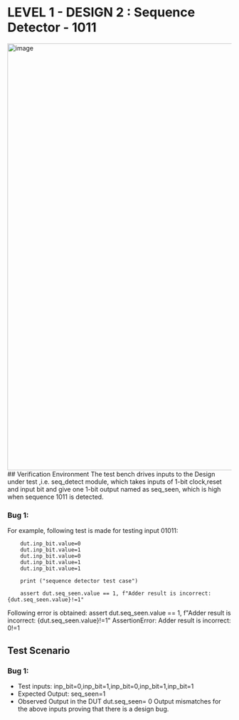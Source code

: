 # LEVEL 1 - DESIGN 2 : Sequence Detector - 1011
<img width="960" alt="image" src="https://user-images.githubusercontent.com/102654877/180646242-a161d318-0ed7-4524-aee4-ff08ec4035f9.png">
## Verification Environment
The test bench drives inputs to the Design under test ,i.e. seq_detect module, which takes inputs of 1-bit clock,reset and input bit and give one 1-bit output named as seq_seen, which is high when sequence 1011 is detected.

### Bug 1:
For example, following test is made for testing input 01011:

```
    dut.inp_bit.value=0
    dut.inp_bit.value=1
    dut.inp_bit.value=0
    dut.inp_bit.value=1
    dut.inp_bit.value=1
    
    print ("sequence detector test case")

    assert dut.seq_seen.value == 1, f"Adder result is incorrect: {dut.seq_seen.value}!=1"

```
Following error is obtained:
assert dut.seq_seen.value == 1, f"Adder result is incorrect: {dut.seq_seen.value}!=1"
                     AssertionError: Adder result is incorrect: 0!=1

## Test Scenario 
### Bug 1:
- Test inputs: inp_bit=0,inp_bit=1,inp_bit=0,inp_bit=1,inp_bit=1 
- Expected Output: seq_seen=1
- Observed Output in the DUT dut.seq_seen= 0
Output mismatches for the above inputs proving that there is a design bug.

